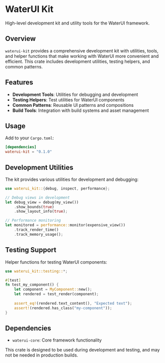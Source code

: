 # WaterUI Kit

High-level development kit and utility tools for the WaterUI framework.

## Overview

`waterui-kit` provides a comprehensive development kit with utilities, tools, and helper functions that make working with WaterUI more convenient and efficient. This crate includes development utilities, testing helpers, and common patterns.

## Features

- **Development Tools**: Utilities for debugging and development
- **Testing Helpers**: Test utilities for WaterUI components
- **Common Patterns**: Reusable UI patterns and compositions
- **Build Tools**: Integration with build systems and asset management

## Usage

Add to your `Cargo.toml`:

```toml
[dependencies]
waterui-kit = "0.1.0"
```

## Development Utilities

The kit provides various utilities for development and debugging:

```rust
use waterui_kit::{debug, inspect, performance};

// Debug views in development
let debug_view = debug(my_view())
    .show_bounds(true)
    .show_layout_info(true);

// Performance monitoring
let monitored = performance::monitor(expensive_view())
    .track_render_time()
    .track_memory_usage();
```

## Testing Support

Helper functions for testing WaterUI components:

```rust
use waterui_kit::testing::*;

#[test]
fn test_my_component() {
    let component = MyComponent::new();
    let rendered = test_render(component);
    
    assert_eq!(rendered.text_content(), "Expected text");
    assert!(rendered.has_class("my-component"));
}
```

## Dependencies

- `waterui-core`: Core framework functionality

This crate is designed to be used during development and testing, and may not be needed in production builds.